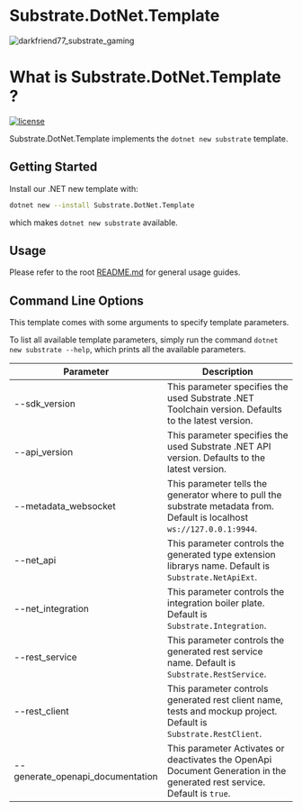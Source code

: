 # Substrate.DotNet.Template
![darkfriend77_substrate_gaming](https://user-images.githubusercontent.com/17710198/227789214-29702bbc-f2f6-4c66-83ed-8f1deada5d5c.png)
# What is Substrate.DotNet.Template ?
[![license](https://img.shields.io/github/license/SubstrateGaming/Substrate.NET.Toolchain)](https://github.com/SubstrateGaming/Substrate.NET.Toolchain/blob/origin/LICENSE)

Substrate.DotNet.Template implements the `dotnet new substrate` template.

## Getting Started
Install our .NET new template with:

```sh
dotnet new --install Substrate.DotNet.Template
```

which makes `dotnet new substrate` available.

## Usage
Please refer to the root [README.md](../../README.md) for general usage guides.

## Command Line Options
This template comes with some arguments to specify template parameters. 

To list all available template parameters, simply run the command `dotnet new substrate --help`, which prints all the available parameters.

| Parameter                       | Description                                                                                                               |
|----------------------------------|--------------------------------------------------------------------------------------------------------------------------|
| --sdk_version                    | This parameter specifies the used Substrate .NET Toolchain version. Defaults to the latest version.                      |
| --api_version                    | This parameter specifies the used Substrate .NET API version. Defaults to the latest version.                            |
| --metadata_websocket             | This parameter tells the generator where to pull the substrate metadata from. Default is localhost `ws://127.0.0.1:9944`.|
| --net_api                        | This parameter controls the generated type extension librarys name. Default is `Substrate.NetApiExt`.                    |
| --net_integration                | This parameter controls the integration boiler plate. Default is `Substrate.Integration`.                                |
| --rest_service                   | This parameter controls the generated rest service name. Default is `Substrate.RestService`.                             |
| --rest_client                    | This parameter controls generated rest client name, tests and mockup project. Default is `Substrate.RestClient`.         |
| --generate_openapi_documentation | This parameter Activates or deactivates the OpenApi Document Generation in the generated rest service. Default is `true`.|


